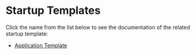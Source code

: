 Startup Templates
=================

Click the name from the list below to see the documentation of the related startup template:

* [Application Template](Application-Templates.html)
